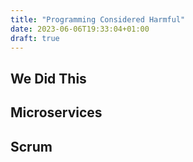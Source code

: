 ```yaml
---
title: "Programming Considered Harmful"
date: 2023-06-06T19:33:04+01:00
draft: true
---
```


## We Did This
## Microservices
## Scrum
